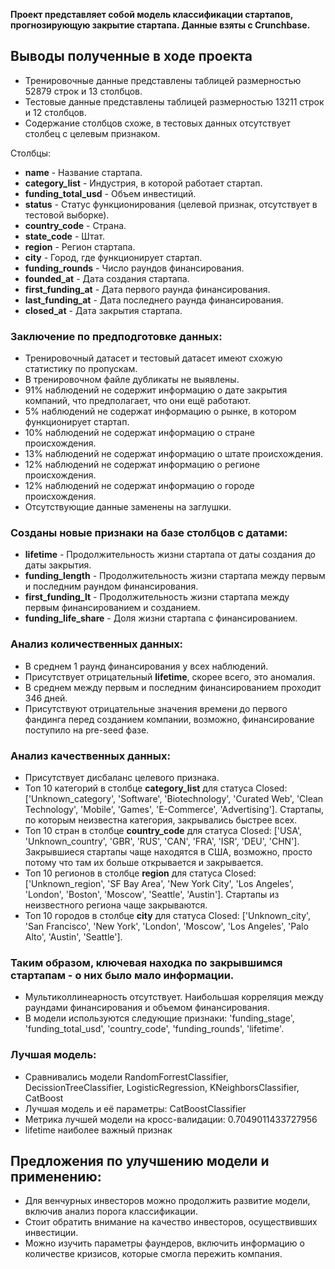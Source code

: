 **Проект представляет собой модель классификации стартапов, прогнозирующую закрытие стартапа. Данные взяты с Crunchbase.**


## Выводы полученные в ходе проекта

- Тренировочные данные представлены таблицей размерностью 52879 строк и 13 столбцов.
- Тестовые данные представлены таблицей размерностью 13211 строк и 12 столбцов.
- Содержание столбцов схоже, в тестовых данных отсутствует столбец с целевым признаком.

Столбцы:
- **name** - Название стартапа.
- **category_list** - Индустрия, в которой работает стартап.
- **funding_total_usd** - Объем инвестиций.
- **status** - Статус функционирования (целевой признак, отсутствует в тестовой выборке).
- **country_code** - Страна.
- **state_code** - Штат.
- **region** - Регион стартапа.
- **city** - Город, где функционирует стартап.
- **funding_rounds** - Число раундов финансирования.
- **founded_at** - Дата создания стартапа.
- **first_funding_at** - Дата первого раунда финансирования.
- **last_funding_at** - Дата последнего раунда финансирования.
- **closed_at** - Дата закрытия стартапа.

### Заключение по предподготовке данных:

- Тренировочный датасет и тестовый датасет имеют схожую статистику по пропускам.
- В тренировочном файле дубликаты не выявлены.
- 91% наблюдений не содержит информацию о дате закрытия компаний, что предполагает, что они ещё работают.
- 5% наблюдений не содержат информацию о рынке, в котором функционирует стартап.
- 10% наблюдений не содержат информацию о стране происхождения.
- 13% наблюдений не содержат информацию о штате происхождения.
- 12% наблюдений не содержат информацию о регионе происхождения.
- 12% наблюдений не содержат информацию о городе происхождения.
- Отсутствующие данные заменены на заглушки.

### Созданы новые признаки на базе столбцов с датами:

- **lifetime** - Продолжительность жизни стартапа от даты создания до даты закрытия.
- **funding_length** - Продолжительность жизни стартапа между первым и последним раундом финансирования.
- **first_funding_lt** - Продолжительность жизни стартапа между первым финансированием и созданием.
- **funding_life_share** - Доля жизни стартапа с финансированием.

### Анализ количественных данных:

- В среднем 1 раунд финансирования у всех наблюдений.
- Присутствует отрицательный **lifetime**, скорее всего, это аномалия.
- В среднем между первым и последним финансированием проходит 346 дней.
- Присутствуют отрицательные значения времени до первого фандинга перед созданием компании, возможно, финансирование поступило на pre-seed фазе.

### Анализ качественных данных:

- Присутствует дисбаланс целевого признака.
- Топ 10 категорий в столбце **category_list** для статуса Closed: ['Unknown_category', 'Software', 'Biotechnology', 'Curated Web', 'Clean Technology', 'Mobile', 'Games', 'E-Commerce', 'Advertising']. Стартапы, по которым неизвестна категория, закрывались быстрее всех.
- Топ 10 стран в столбце **country_code** для статуса Closed: ['USA', 'Unknown_country', 'GBR', 'RUS', 'CAN', 'FRA', 'ISR', 'DEU', 'CHN']. Закрывшиеся стартапы чаще находятся в США, возможно, просто потому что там их больше открывается и закрывается.
- Топ 10 регионов в столбце **region** для статуса Closed: ['Unknown_region', 'SF Bay Area', 'New York City', 'Los Angeles', 'London', 'Boston', 'Moscow', 'Seattle', 'Austin']. Стартапы из неизвестного региона чаще закрываются.
- Топ 10 городов в столбце **city** для статуса Closed: ['Unknown_city', 'San Francisco', 'New York', 'London', 'Moscow', 'Los Angeles', 'Palo Alto', 'Austin', 'Seattle'].

### Таким образом, ключевая находка по закрывшимся стартапам - о них было мало информации.

- Мультиколлинеарность отсутствует. Наибольшая корреляция между раундами финансирования и объемом финансирования.
- В модели используются следующие признаки: 'funding_stage', 'funding_total_usd', 'country_code', 'funding_rounds', 'lifetime'.

### Лучшая модель:

- Сравнивались модели RandomForrestClassifier, DecissionTreeClassifier, LogisticRegression, KNeighborsClassifier, CatBoost
- Лучшая модель и её параметры: CatBoostClassifier
- Метрика лучшей модели на кросс-валидации: 0.7049011433727956
- lifetime наиболее важный признак

## Предложения по улучшению модели и применению:

- Для венчурных инвесторов можно продолжить развитие модели, включив анализ порога классификации.
- Стоит обратить внимание на качество инвесторов, осуществивших инвестиции.
- Можно изучить параметры фаундеров, включить информацию о количестве кризисов, которые смогла пережить компания.
